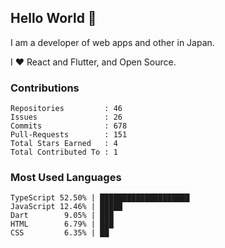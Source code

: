 ## Hello World 👋

I am a developer of web apps and other in Japan.

I ❤️ React and Flutter, and Open Source.

### Contributions

<!-- contributions start -->

    Repositories         : 46
    Issues               : 26
    Commits              : 678
    Pull-Requests        : 151
    Total Stars Earned   : 4
    Total Contributed To : 1

<!-- contributions end -->

### Most Used Languages

<!-- most-used-languages start -->

    TypeScript 52.50% | ████████████████████
    JavaScript 12.46% | █████
    Dart        9.05% | ███
    HTML        6.79% | ███
    CSS         6.35% | ██

<!-- most-used-languages end -->
